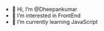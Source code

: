 - 👋 Hi, I’m @Dheepankumar
- 👀 I’m interested in FrontEnd
- 🌱 I’m currently learning JavaScript

<!---
Dheepankumar/Dheepankumar is a ✨ special ✨ repository because its `README.md` (this file) appears on your GitHub profile.
You can click the Preview link to take a look at your changes.
--->
